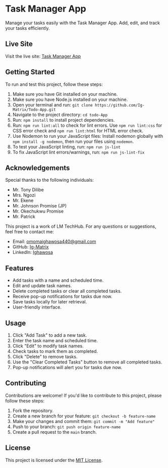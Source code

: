 # Task Manager App

Manage your tasks easily with the Task Manager App. Add, edit, and track your tasks efficiently.

## Live Site
Visit the live site: [Task Manager App](https://ig-matrix.github.io/Todo-App/)

## Getting Started
To run and test this project, follow these steps:

1. Make sure you have Git installed on your machine.
2. Make sure you have Node.js installed on your machine.
3. Open your terminal and run: `git clone https://github.com/Ig-Matrix/Todo-App.git`
4. Navigate to the project directory: `cd todo-App`
5. Run: `npm install` to install project dependencies.
6. Run: `npm run lint:all` to check for lint errors. Use `npm run lint:css` for CSS error check and `npm run lint:html` for HTML error check.
7. Use Nodemon to run your JavaScript files: Install nodemon globally with `npm install -g nodemon`, then run your files using `nodemon`.
8. To test your JavaScript linting, run: `npm run js-lint`
9. To fix JavaScript lint errors/warnings, run: `npm run js-lint-fix`

## Acknowledgements
Special thanks to the following individuals:
- Mr. Tony Dilibe
- Mrs. Ngozi
- Mr. Ekene
- Mr. Johnson Promise (JP)
- Mr. Okechukwu Promise
- Mr. Patrick

This project is a work of LM TechHub.
For any questions or suggestions, feel free to contact me:
- Email: omomaighawosa440@gmail.com
- GitHub: [Ig-Matrix](https://www.github.com/ig-matrix)
- LinkedIn: [Ighawosa](https://www.linkedin.com/in/ighawosa-omoma-5070a721b)

## Features
- Add tasks with a name and scheduled time.
- Edit and update task names.
- Delete completed tasks or clear all completed tasks.
- Receive pop-up notifications for tasks due now.
- Save tasks locally for later retrieval.
- User-friendly interface.

## Usage
1. Click "Add Task" to add a new task.
2. Enter the task name and scheduled time.
3. Click "Edit" to modify task names.
4. Check tasks to mark them as completed.
5. Click "Delete" to remove tasks.
6. Use the "Clear Completed Tasks" button to remove all completed tasks.
7. Pop-up notifications will alert you for tasks due now.

## Contributing
Contributions are welcome! If you'd like to contribute to this project, please follow these steps:
1. Fork the repository.
2. Create a new branch for your feature: `git checkout -b feature-name`
3. Make your changes and commit them: `git commit -m "Add feature"`
4. Push to your branch: `git push origin feature-name`
5. Create a pull request to the `main` branch.

## License
This project is licensed under the [MIT License](LICENSE).

